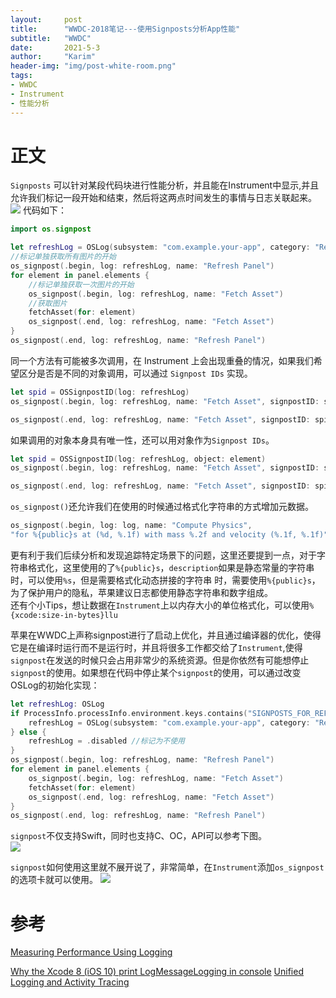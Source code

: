 ```yaml
---
layout:     post
title:      "WWDC-2018笔记---使用Signposts分析App性能"
subtitle:   "WWDC"
date:       2021-5-3
author:     "Karim"
header-img: "img/post-white-room.png"
tags:
- WWDC
- Instrument
- 性能分析
---
```



# 正文
`Signposts` 可以针对某段代码块进行性能分析，并且能在Instrument中显示,并且允许我们标记一段开始和结束，然后将这两点时间发生的事情与日志关联起来。
![](https://www.foolishtalk.org/cloud/8E243DC9-80EC-4729-A537-262254E0A542.png)
代码如下：   
```swift
import os.signpost

let refreshLog = OSLog(subsystem: "com.example.your-app", category: "RefreshOperations")
//标记单独获取所有图片的开始
os_signpost(.begin, log: refreshLog, name: "Refresh Panel")
for element in panel.elements {
    //标记单独获取一次图片的开始
    os_signpost(.begin, log: refreshLog, name: "Fetch Asset")
    //获取图片
    fetchAsset(for: element)
    os_signpost(.end, log: refreshLog, name: "Fetch Asset")
}
os_signpost(.end, log: refreshLog, name: "Refresh Panel")
```

同一个方法有可能被多次调用，在 Instrument 上会出现重叠的情况，如果我们希望区分是否是不同的对象调用，可以通过 `Signpost IDs` 实现。   
```swift
let spid = OSSignpostID(log: refreshLog)
os_signpost(.begin, log: refreshLog, name: "Fetch Asset", signpostID: spid)

os_signpost(.end, log: refreshLog, name: "Fetch Asset", signpostID: spid)
```
如果调用的对象本身具有唯一性，还可以用对象作为`Signpost IDs`。   
```swift
let spid = OSSignpostID(log: refreshLog, object: element)
os_signpost(.begin, log: refreshLog, name: "Fetch Asset", signpostID: spid)

os_signpost(.end, log: refreshLog, name: "Fetch Asset", signpostID: spid)
```

`os_signpost()`还允许我们在使用的时候通过格式化字符串的方式增加元数据。
```swift
os_signpost(.begin, log: log, name: "Compute Physics",
"for %{public}s at (%d, %.1f) with mass %.2f and velocity (%.1f, %.1f)", description, x1, y1, m, x2, y2)
```
更有利于我们后续分析和发现追踪特定场景下的问题，这里还要提到一点，对于字符串格式化，这里使用的了`%{public}s`，`description`如果是静态常量的字符串时，可以使用`%s`，但是需要格式化动态拼接的字符串
时，需要使用`%{public}s`，为了保护用户的隐私，苹果建议日志都使用静态字符串和数字组成。   
还有个小Tips，想让数据在`Instrument`上以内存大小的单位格式化，可以使用`%{xcode:size-in-bytes}llu`

苹果在WWDC上声称signpost进行了启动上优化，并且通过编译器的优化，使得它是在编译时运行而不是运行时，并且将很多工作都交给了`Instrument`,使得`signpost`在发送的时候只会占用非常少的系统资源。但是你依然有可能想停止`signpost`的使用。如果想在代码中停止某个`signpost`的使用，可以通过改变OSLog的初始化实现：   
```swift
let refreshLog: OSLog
if ProcessInfo.processInfo.environment.keys.contains("SIGNPOSTS_FOR_REFRESH") {
    refreshLog = OSLog(subsystem: "com.example.your-app", category: "RefreshOperations")
} else {
    refreshLog = .disabled //标记为不使用
}
os_signpost(.begin, log: refreshLog, name: "Refresh Panel")
for element in panel.elements {
    os_signpost(.begin, log: refreshLog, name: "Fetch Asset")
    fetchAsset(for: element)
    os_signpost(.end, log: refreshLog, name: "Fetch Asset")
}
os_signpost(.end, log: refreshLog, name: "Refresh Panel")
```   

`signpost`不仅支持Swift，同时也支持C、OC，API可以参考下图。  
![](https://www.foolishtalk.org/cloud/7548FA58-3851-4DFE-A885-0FD67F3EBFA3.png)

`signpost`如何使用这里就不展开说了，非常简单，在`Instrument`添加`os_signpost`的选项卡就可以使用。
![](https://www.foolishtalk.org/cloud/2021-05-03-12-34-02.png)

# 参考
[Measuring Performance Using Logging](https://developer.apple.com/videos/play/wwdc2018/405/)

[Why the Xcode 8 (iOS 10) print LogMessageLogging <private> in console](https://stackoverflow.com/a/39840862/6202715)
[Unified Logging and Activity Tracing](https://developer.apple.com/videos/play/wwdc2016/721/)